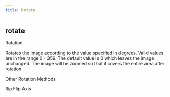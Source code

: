 ```yaml
---
title: Rotate
---
```

## rotate

Rotation

Rotates the image according to the value specified in degrees. Valid values are in the range 0 - 359. The default value is 0 which leaves the image unchanged. The image will be zoomed so that it covers the entire area after rotation.

Other Rotation Methods

flip
Flip Axis

